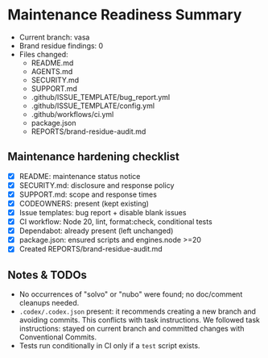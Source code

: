 # Maintenance Readiness Summary

- Current branch: vasa
- Brand residue findings: 0
- Files changed:
  - README.md
  - AGENTS.md
  - SECURITY.md
  - SUPPORT.md
  - .github/ISSUE_TEMPLATE/bug_report.yml
  - .github/ISSUE_TEMPLATE/config.yml
  - .github/workflows/ci.yml
  - package.json
  - REPORTS/brand-residue-audit.md

## Maintenance hardening checklist

- [x] README: maintenance status notice
- [x] SECURITY.md: disclosure and response policy
- [x] SUPPORT.md: scope and response times
- [x] CODEOWNERS: present (kept existing)
- [x] Issue templates: bug report + disable blank issues
- [x] CI workflow: Node 20, lint, format:check, conditional tests
- [x] Dependabot: already present (left unchanged)
- [x] package.json: ensured scripts and engines.node >=20
- [x] Created REPORTS/brand-residue-audit.md

## Notes & TODOs

- No occurrences of "solvo" or "nubo" were found; no doc/comment cleanups needed.
- `.codex/.codex.json` present: it recommends creating a new branch and avoiding commits. This conflicts with task instructions. We followed task instructions: stayed on current branch and committed changes with Conventional Commits.
- Tests run conditionally in CI only if a `test` script exists.
